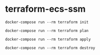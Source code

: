 # terraform-ecs-ssm

`docker-compose run --rm terraform init`

`docker-compose run --rm terraform plan`

`docker-compose run --rm terraform apply`

`docker-compose run --rm terraform destroy`
